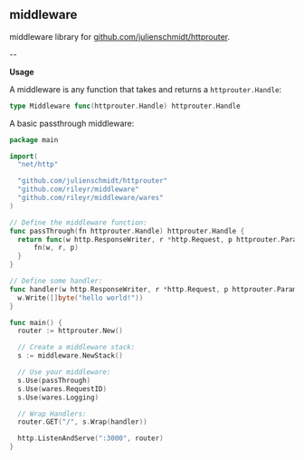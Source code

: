 ## middleware

middleware library for [github.com/julienschmidt/httprouter](https://www.github.com/julienschmidt/httprouter).

--

**Usage**

A middleware is any function that takes and returns a `httprouter.Handle`:

```go
type Middleware func(httprouter.Handle) httprouter.Handle
```

A basic passthrough middleware:

```go
package main

import(
  "net/http"

  "github.com/julienschmidt/httprouter"
  "github.com/rileyr/middleware"
  "github.com/rileyr/middleware/wares"
)

// Define the middleware function:
func passThrough(fn httprouter.Handle) httprouter.Handle {
  return func(w http.ResponseWriter, r *http.Request, p httprouter.Params) {
      fn(w, r, p)
  }
}

// Define some handler:
func handler(w http.ResponseWriter, r *http.Request, p httprouter.Params) {
  w.Write([]byte("hello world!"))
}

func main() {
  router := httprouter.New()

  // Create a middleware stack:
  s := middleware.NewStack()

  // Use your middleware:
  s.Use(passThrough)
  s.Use(wares.RequestID)
  s.Use(wares.Logging)

  // Wrap Handlers:
  router.GET("/", s.Wrap(handler))

  http.ListenAndServe(":3000", router)
}
```
